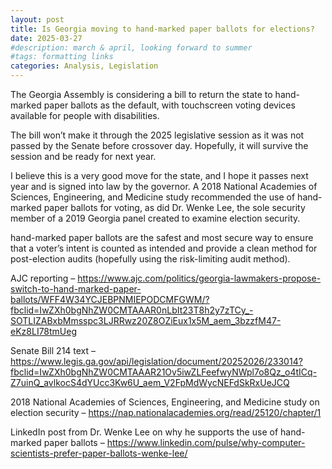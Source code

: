 ```yaml
---
layout: post
title: Is Georgia moving to hand-marked paper ballots for elections?
date: 2025-03-27
#description: march & april, looking forward to summer
#tags: formatting links
categories: Analysis, Legislation
---
```


The Georgia Assembly is considering a bill to return the state to hand-marked paper ballots as the default, with touchscreen voting devices available for people with disabilities.

The bill won’t make it through the 2025 legislative session as it was not passed by the Senate before crossover day. Hopefully, it will survive the session and be ready for next year.

I believe this is a very good move for the state, and I hope it passes next year and is signed into law by the governor. A 2018 National Academies of Sciences, Engineering, and Medicine study recommended the use of hand-marked paper ballots for voting, as did Dr. Wenke Lee, the sole security member of a 2019 Georgia panel created to examine election security.

hand-marked paper ballots are the safest and most secure way to ensure that a voter’s intent is counted as intended and provide a clean method for post-election audits (hopefully using the risk-limiting audit method).

AJC reporting – <https://www.ajc.com/politics/georgia-lawmakers-propose-switch-to-hand-marked-paper-ballots/WFF4W34YCJEBPNMIEPODCMFGWM/?fbclid=IwZXh0bgNhZW0CMTAAAR0nLbIt23T8h2y7zTCy_-SOTLIZABxbMmsspc3LJRRwz20Z8OZiEux1x5M_aem_3bzzfM47-eKz8LI78tmUeg>

Senate Bill 214 text – <https://www.legis.ga.gov/api/legislation/document/20252026/233014?fbclid=IwZXh0bgNhZW0CMTAAAR21Ov5iwZLFeefwyNWpl7o8Qz_o4tICq-Z7uinQ_avlkocS4dYUcc3Kw6U_aem_V2FpMdWycNEFdSkRxUeJCQ>

2018 National Academies of Sciences, Engineering, and Medicine study on election security – <https://nap.nationalacademies.org/read/25120/chapter/1>

LinkedIn post from Dr. Wenke Lee on why he supports the use of hand-marked paper ballots – <https://www.linkedin.com/pulse/why-computer-scientists-prefer-paper-ballots-wenke-lee/>